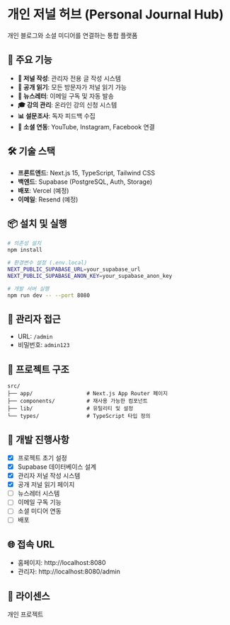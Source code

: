 # 개인 저널 허브 (Personal Journal Hub)

개인 블로그와 소셜 미디어를 연결하는 통합 플랫폼

## 🚀 주요 기능

- **📝 저널 작성**: 관리자 전용 글 작성 시스템
- **📖 공개 읽기**: 모든 방문자가 저널 읽기 가능
- **📧 뉴스레터**: 이메일 구독 및 자동 발송
- **🎓 강의 관리**: 온라인 강의 신청 시스템
- **📊 설문조사**: 독자 피드백 수집
- **🔗 소셜 연동**: YouTube, Instagram, Facebook 연결

## 🛠 기술 스택

- **프론트엔드**: Next.js 15, TypeScript, Tailwind CSS
- **백엔드**: Supabase (PostgreSQL, Auth, Storage)
- **배포**: Vercel (예정)
- **이메일**: Resend (예정)

## 📦 설치 및 실행

```bash
# 의존성 설치
npm install

# 환경변수 설정 (.env.local)
NEXT_PUBLIC_SUPABASE_URL=your_supabase_url
NEXT_PUBLIC_SUPABASE_ANON_KEY=your_supabase_anon_key

# 개발 서버 실행
npm run dev -- --port 8080
```

## 🔐 관리자 접근

- URL: `/admin`
- 비밀번호: `admin123`

## 📁 프로젝트 구조

```
src/
├── app/                 # Next.js App Router 페이지
├── components/          # 재사용 가능한 컴포넌트
├── lib/                 # 유틸리티 및 설정
└── types/               # TypeScript 타입 정의
```

## 🚧 개발 진행사항

- [x] 프로젝트 초기 설정
- [x] Supabase 데이터베이스 설계
- [x] 관리자 저널 작성 시스템
- [x] 공개 저널 읽기 페이지
- [ ] 뉴스레터 시스템
- [ ] 이메일 구독 기능
- [ ] 소셜 미디어 연동
- [ ] 배포

## 🌐 접속 URL

- 홈페이지: http://localhost:8080
- 관리자: http://localhost:8080/admin

## 📝 라이센스

개인 프로젝트
 
